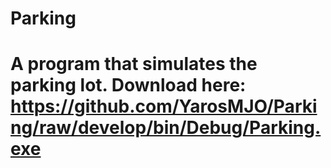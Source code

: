 # Parking 
# A program that simulates the parking lot. Download here: https://github.com/YarosMJO/Parking/raw/develop/bin/Debug/Parking.exe
